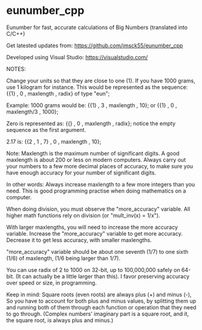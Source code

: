 # eunumber_cpp
Eunumber for fast, accurate calculations of Big Numbers (translated into C/C++)

Get latested updates from:
https://github.com/jmsck55/eunumber_cpp

Developed using Visual Studio:
https://visualstudio.com/

NOTES:

Change your units so that they are close to one (1). If you have 1000 grams, use 1 kilogram for instance.
This would be represented as the sequence: {{1} , 0 , maxlength , radix} of type "eun";

Example: 1000 grams would be: {{1} , 3 , maxlength , 10}; or {{1} , 0 , maxlength/3 , 1000};

Zero is represented as: {{} , 0 , maxlength , radix}; notice the empty sequence as the first argument.

2.17 is: {{2 , 1 , 7} , 0 , maxlength , 10};

Note:
Maxlength is the maximum number of significant digits.  A good maxlength is about 200 or less on modern computers.
Always carry out your numbers to a few more decimal places of accuracy,
to make sure you have enough accuracy for your number of significant digits.

In other words:
Always increase maxlength to a few more integers than you need.
This is good programming practise when doing mathematics on a computer.

When doing division, you must observe the "more_accuracy" variable.
All higher math functions rely on division (or "mult_inv(x) = 1/x").

With larger maxlengths, you will need to increase the more accuracy
variable.  Increase the "more_accuracy" variable to get more accuracy.
Decrease it to get less accuracy, with smaller maxlengths.

"more_accuracy" variable should be about one seventh (1/7) to one sixth (1/6) of maxlength, (1/6 being larger than 1/7).

You can use radix of 2 to 1000 on 32-bit, up to 100,000,000 safely on 64-bit. (It can actually be a little larger than this).
I favor preserving accuracy over speed or size, in programming.

Keep in mind: Square roots (even roots) are always plus (+) and minus (-),
So you have to account for both plus and minus values, by splitting them up
and running both of them through each function or operation that they need to go through.
(Complex numbers' imaginary part is a square root, and it, the square root, is always plus and minus.)
